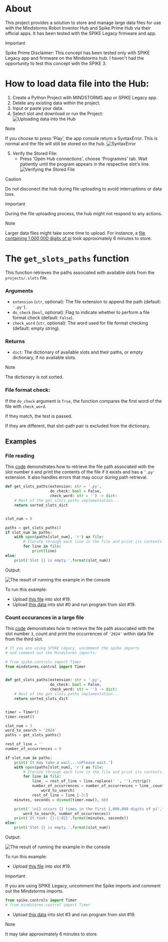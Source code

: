 # About
This project provides a solution to store and manage large data files for use with the Mindstorms Robot Inventor Hub and Spike Prime Hub via their official apps. It has been tested with the SPIKE Legacy firmware and app.

> [!IMPORTANT]
> Spike Prime Disclaimer:
> This concept has been tested only with SPIKE Legacy app and firmware on the Mindstorms hub.
> I haven't had the opportunity to test this concept with the SPIKE 3.

# How to load data file into the Hub:

1.	Create a Python Project with MINDSTORMS app or SPIKE Legacy app.
2.	Delete any existing data within the project.
3.	Input or paste your data.
4.	Select slot and download or run the Project: ![Uploading data into the Hub](https://github.com/GizmoBricks/get_slots_paths/assets/127412675/48f68cbe-36fd-41db-8d46-8f3cd528236a)

> [!NOTE]
> If you choose to press 'Play', the app console return a SyntaxError. This is normal and the file will still be stored on the hub.
> ![SyntaxError](https://github.com/GizmoBricks/get_slot_path/assets/127412675/79eaf3f6-2462-4473-94d1-ebb93c779ac1)
    	
5.	Verify the Stored File:
    - Press 'Open Hub connections', choose 'Programms' tab. Wait patiently until the program appears in the respective slot's line. ![Verifying the Stored File](https://github.com/GizmoBricks/get_slots_paths/assets/127412675/c3a86d4b-1fb0-4451-891f-c4be47b1bfd9)

  
> [!CAUTION]
> Do not disconect the hub during file uploading to avoid interruptions or data loss.

> [!IMPORTANT]
> During the file uploading process, the hub might not respond to any actions.

> [!NOTE]
> Larger data files might take some time to upload.
> For instance, a [file containing 1,000,000 digits of pi](/slot_3) took approximately 6 minutes to store.

# The `get_slots_paths` function

This function retrieves the paths associated with available slots from the `projects/.slots` file.

### Arguments
  
  - `extension` (`str`, optional): The file extension to append the path (default: `'.py'`).
  - `do_check` (`bool`, optional): Flag to indicate whether to perform a file format check (default: `False`).
  - `check_word` (`str`, optional): The word used for file format checking (default: empty string).

### Returns
  - `dict`: The dictionary of available slots and their paths, or empty dictionary, if no available slots.
> [!NOTE]
> The dictionary is not sorted.

### File format check:

If the `do_check` argument is `True`, the function compares the first word of the file with `check_word`.

If they match, the test is passed.

If they are different, that slot-path pair is excluded from the dictionary.


## Examples
### File reading
This [code](/get_slots_paths.py) demonstrates how to retrieve the file path associated with the slot number `0` and print the contents of the file if it exists and has a `'.py'` extension. It also handles errors that may occur during path retrieval.
``` python
def get_slots_paths(extension: str = '.py',
                    do_check: bool = False,
                    check_word: str = '') -> dict:
    # Rest of the get_slots_paths implementation...
    return sorted_slots_dict


slot_num = 0

paths = get_slots_paths()
if slot_num in paths:
    with open(paths[slot_num], 'r') as file:
        # Iterate through each line in the file and print its contents:
        for line in file:
            print(line)
else:
    print('Slot {} is empty.'.format(slot_num))
```
Output:

![The result of running the example in the console](https://github.com/GizmoBricks/get_slots_paths/assets/127412675/4005aa95-a8c8-47f9-a44f-fcebb11a656a)

To run this example:
* Upload [this file](/get_slots_paths.py) into slot #19.
* Upload [this data](/slot_0) into slot #0 and run program from slot #19.

### Count occurances in a large file
This [code](/the_first_1,000,000_digits_of_pi.py) demonstrates how to retrieve the file path associated with the slot number `3`, count and print the occurrences of `'2024'` within data file from the third slot.
``` python
# If you are using SPIKE Legacy, uncomment the spike imports
# and comment out the Mindstorms imports:

# from spike.controls import Timer
from mindstorms.control import Timer


def get_slots_paths(extension: str = '.py',
                    do_check: bool = False,
                    check_word: str = '') -> dict:
    # Rest of the get_slots_paths implementation...
    return sorted_slots_dict


timer = Timer()
timer.reset()

slot_num = 3
word_to_search = '2024'
paths = get_slots_paths()

rest_of_line = ''
number_of_occurrences = 0

if slot_num in paths:
    print('It may take a wail...\nPlease wait.')
    with open(paths[slot_num], 'r') as file:
        # Iterate through each line in the file and print its contents:
        for line in file:
            line_ = rest_of_line + line.replace(' ', '').rstrip()
            number_of_occurrences = number_of_occurrences + line_.count(
                word_to_search)
            rest_of_line = line_[-3:]
    minutes, seconds = divmod(timer.now(), 60)

    print(' \n{} occurs {} times in the first 1,000,000 digits of pi'.format(
        word_to_search, number_of_occurrences))
    print('It took: {}:{:02}'.format(minutes, seconds))
else:
    print('Slot {} is empty.'.format(slot_num))
```
Output:

![The result of running the example in the console](https://github.com/GizmoBricks/get_slots_paths/assets/127412675/e948c489-2bbe-417d-8728-07a90ce132b7)

To run this example:
* Upload [this file](/the_first_1,000,000_digits_of_pi.py) into slot #19.
> [!IMPORTANT]
> If you are using SPIKE Legacy, uncomment the Spike imports and comment out the Mindstorms imports.
> ``` python
> from spike.controls import Timer
> # from mindstorms.control import Timer
> ```
* Upload [this data](/slot_3) into slot #3 and run program from slot #19.
> [!NOTE]
> It may take approximately 6 minutes to store.
